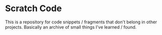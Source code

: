 # Scratch Code

This is a repository for code snippets / fragments that don't belong in other projects. Basically
an archive of small things I've learned / found.

